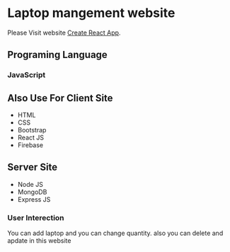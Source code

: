 # Laptop mangement website 

Please Visit website [Create React App](https://assinment11-f7c83.web.app/).

## Programing Language 
### JavaScript

## Also Use For Client Site
* HTML
* CSS
* Bootstrap
* React JS
* Firebase

## Server Site
* Node JS
* MongoDB
* Express JS

### User Interection 
You can add laptop and you can change quantity. also you can delete and apdate in this website 